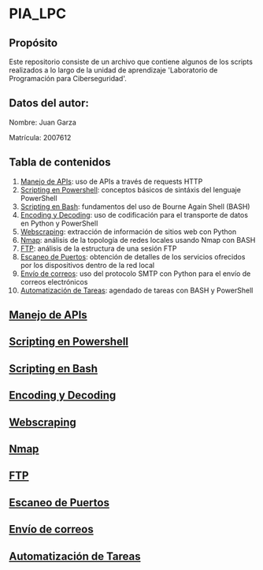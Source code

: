# PIA_LPC

## Propósito
Este repositorio consiste de un archivo que contiene algunos de los scripts realizados a lo largo de la unidad de aprendizaje 'Laboratorio de Programación para Ciberseguridad'.

## Datos del autor:
Nombre: Juan Garza

Matrícula: 2007612

## Tabla de contenidos
1. [Manejo de APIs](#manejo-de-apis): uso de APIs a través de requests HTTP
2. [Scripting en Powershell](#scripting-en-powershell): conceptos básicos de sintáxis del lenguaje PowerShell
3. [Scripting en Bash](#scripting-en-bash): fundamentos del uso de Bourne Again Shell (BASH)
4. [Encoding y Decoding](#encoding-y-decoding): uso de codificación para el transporte de datos en Python y PowerShell
5. [Webscraping](#webscraping): extracción de información de sitios web con Python
6. [Nmap](#nmap): análisis de la topología de redes locales usando Nmap con BASH
7. [FTP](#ftp): análisis de la estructura de una sesión FTP
8. [Escaneo de Puertos](#escaneo-de-puertos): obtención de detalles de los servicios ofrecidos por los dispositivos dentro de la red local
9. [Envío de correos](#envío-de-correos): uso del protocolo SMTP con Python para el envío de correos electrónicos
10. [Automatización de Tareas](#automatización-de-tareas): agendado de tareas con BASH y PowerShell

## [Manejo de APIs](./1_Manejo_APIS/)

## [Scripting en Powershell](./2_Scripting_PowerShell/)

## [Scripting en Bash](./3_Scripting_Bash/)

## [Encoding y Decoding](./4_Encoding_Decoding/)

## [Webscraping](./5_Webscraping/)

## [Nmap](./6_Nmap/)

## [FTP](./7_FTP/)

## [Escaneo de Puertos](./8_Escaneo_Puertos/)

## [Envío de correos](./9_Envio_Correos/)

## [Automatización de Tareas](./10_Automatizacion_Tareas/)
